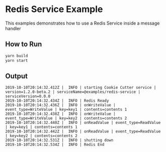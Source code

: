 # Redis Service Example

This examples demonstrates how to use a Redis Service inside a message handler

## How to Run

```bash
yarn build
yarn start
```

## Output

```
2019-10-10T20:14:32.412Z |  INFO | starting Cookie Cutter service | version=1.2.0-beta.2 | serviceName=@examples/redis-service | serviceVersion=0.0.0
2019-10-10T20:14:32.434Z |  INFO | Redis Ready
2019-10-10T20:14:32.436Z |  INFO | onWriteValue | event_type=WriteValue | key=key1 | contents=contents 1
2019-10-10T20:14:32.438Z |  INFO | onWriteValue | event_type=WriteValue | key=key2 | contents=contents 2
2019-10-10T20:14:32.440Z |  INFO | onReadValue | event_type=ReadValue | key=key1 | contents=contents 1
2019-10-10T20:14:32.442Z |  INFO | onReadValue | event_type=ReadValue | key=key2 | contents=contents 2
2019-10-10T20:14:32.531Z |  INFO | shutting down
2019-10-10T20:14:32.534Z |  INFO | Redis End
```

